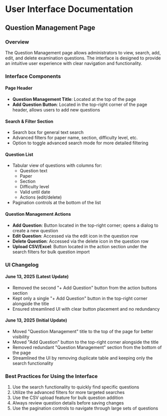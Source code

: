 # User Interface Documentation

## Question Management Page

### Overview
The Question Management page allows administrators to view, search, add, edit, and delete examination questions. The interface is designed to provide an intuitive user experience with clear navigation and functionality.

### Interface Components

#### Page Header
- **Question Management Title**: Located at the top of the page
- **Add Question Button**: Located in the top-right corner of the page header, allows users to add new questions

#### Search & Filter Section
- Search box for general text search
- Advanced filters for paper name, section, difficulty level, etc.
- Option to toggle advanced search mode for more detailed filtering

#### Question List
- Tabular view of questions with columns for:
  - Question text
  - Paper
  - Section
  - Difficulty level
  - Valid until date
  - Actions (edit/delete)
- Pagination controls at the bottom of the list

#### Question Management Actions
- **Add Question**: Button located in the top-right corner; opens a dialog to create a new question
- **Edit Question**: Accessed via the edit icon in the question row
- **Delete Question**: Accessed via the delete icon in the question row
- **Upload CSV/Excel**: Button located in the action section under the search filters for bulk question import

### UI Changelog

#### June 13, 2025 (Latest Update)
- Removed the second "+ Add Question" button from the action buttons section
- Kept only a single "+ Add Question" button in the top-right corner alongside the title
- Ensured streamlined UI with clear button placement and no redundancy

#### June 13, 2025 (Initial Update)
- Moved "Question Management" title to the top of the page for better visibility
- Moved "Add Question" button to the top-right corner alongside the title
- Removed redundant "Question Management" section from the bottom of the page
- Streamlined the UI by removing duplicate table and keeping only the search functionality

### Best Practices for Using the Interface
1. Use the search functionality to quickly find specific questions
2. Utilize the advanced filters for more targeted searches
3. Use the CSV upload feature for bulk question addition
4. Always review question details before saving changes
5. Use the pagination controls to navigate through large sets of questions
